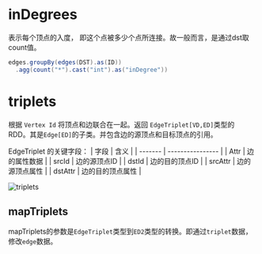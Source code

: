
# inDegrees

表示每个顶点的入度， 即这个点被多少个点所连接。故一般而言，是通过dst取count值。

```scala
edges.groupBy(edges(DST).as(ID))
  .agg(count("*").cast("int").as("inDegree"))
```

# triplets
根据 `Vertex Id` 将顶点和边联合在一起。返回 `EdgeTriplet[VD,ED]`类型的 RDD。其是`Edge[ED]`的子类。并包含边的源顶点和目标顶点的引用。

EdgeTriplet 的关键字段：
| 字段    | 含义             |
| ------- | ---------------- |
| Attr    | 边的属性数据     |
| srcId   | 边的源顶点ID     |
| dstId   | 边的目的顶点ID   |
| srcAttr | 边的源顶点属性   |
| dstAttr | 边的目的顶点属性 |

![triplets](Pasted%20image%2020230409151240.png)

## mapTriplets
mapTriplets的参数是`EdgeTriplet`类型到`ED2`类型的转换。即通过`triplet`数据，修改`edge`数据。